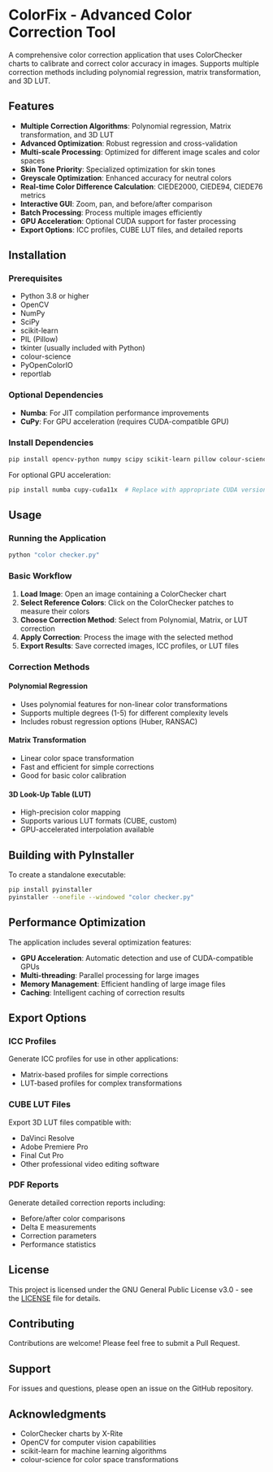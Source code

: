 # ColorFix - Advanced Color Correction Tool

A comprehensive color correction application that uses ColorChecker charts to calibrate and correct color accuracy in images. Supports multiple correction methods including polynomial regression, matrix transformation, and 3D LUT.

## Features

- **Multiple Correction Algorithms**: Polynomial regression, Matrix transformation, and 3D LUT
- **Advanced Optimization**: Robust regression and cross-validation
- **Multi-scale Processing**: Optimized for different image scales and color spaces
- **Skin Tone Priority**: Specialized optimization for skin tones
- **Greyscale Optimization**: Enhanced accuracy for neutral colors
- **Real-time Color Difference Calculation**: CIEDE2000, CIEDE94, CIEDE76 metrics
- **Interactive GUI**: Zoom, pan, and before/after comparison
- **Batch Processing**: Process multiple images efficiently
- **GPU Acceleration**: Optional CUDA support for faster processing
- **Export Options**: ICC profiles, CUBE LUT files, and detailed reports

## Installation

### Prerequisites

- Python 3.8 or higher
- OpenCV
- NumPy
- SciPy
- scikit-learn
- PIL (Pillow)
- tkinter (usually included with Python)
- colour-science
- PyOpenColorIO
- reportlab

### Optional Dependencies

- **Numba**: For JIT compilation performance improvements
- **CuPy**: For GPU acceleration (requires CUDA-compatible GPU)

### Install Dependencies

```bash
pip install opencv-python numpy scipy scikit-learn pillow colour-science PyOpenColorIO reportlab
```

For optional GPU acceleration:
```bash
pip install numba cupy-cuda11x  # Replace with appropriate CUDA version
```

## Usage

### Running the Application

```bash
python "color checker.py"
```

### Basic Workflow

1. **Load Image**: Open an image containing a ColorChecker chart
2. **Select Reference Colors**: Click on the ColorChecker patches to measure their colors
3. **Choose Correction Method**: Select from Polynomial, Matrix, or LUT correction
4. **Apply Correction**: Process the image with the selected method
5. **Export Results**: Save corrected images, ICC profiles, or LUT files

### Correction Methods

#### Polynomial Regression
- Uses polynomial features for non-linear color transformations
- Supports multiple degrees (1-5) for different complexity levels
- Includes robust regression options (Huber, RANSAC)

#### Matrix Transformation
- Linear color space transformation
- Fast and efficient for simple corrections
- Good for basic color calibration

#### 3D Look-Up Table (LUT)
- High-precision color mapping
- Supports various LUT formats (CUBE, custom)
- GPU-accelerated interpolation available

## Building with PyInstaller

To create a standalone executable:

```bash
pip install pyinstaller
pyinstaller --onefile --windowed "color checker.py"
```

## Performance Optimization

The application includes several optimization features:

- **GPU Acceleration**: Automatic detection and use of CUDA-compatible GPUs
- **Multi-threading**: Parallel processing for large images
- **Memory Management**: Efficient handling of large image files
- **Caching**: Intelligent caching of correction results

## Export Options

### ICC Profiles
Generate ICC profiles for use in other applications:
- Matrix-based profiles for simple corrections
- LUT-based profiles for complex transformations

### CUBE LUT Files
Export 3D LUT files compatible with:
- DaVinci Resolve
- Adobe Premiere Pro
- Final Cut Pro
- Other professional video editing software

### PDF Reports
Generate detailed correction reports including:
- Before/after color comparisons
- Delta E measurements
- Correction parameters
- Performance statistics

## License

This project is licensed under the GNU General Public License v3.0 - see the [LICENSE](LICENSE) file for details.

## Contributing

Contributions are welcome! Please feel free to submit a Pull Request.

## Support

For issues and questions, please open an issue on the GitHub repository.

## Acknowledgments

- ColorChecker charts by X-Rite
- OpenCV for computer vision capabilities
- scikit-learn for machine learning algorithms
- colour-science for color space transformations
